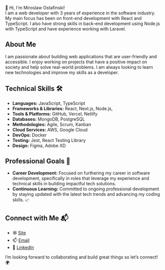 👋 Hi, I'm Miroslaw Ostafinski!  
I am a web developer with 3 years of experience in the software industry. My main focus has been on front-end development with React and TypeScript. I also have strong skills in back-end development using Node.js with TypeScript and have experience working with Laravel.

## About Me
I am passionate about building web applications that are user-friendly and accessible. I enjoy working on projects that have a positive impact on society and help solve real-world problems. I am always looking to learn new technologies and improve my skills as a developer.

## Technical Skills 🛠️
- **Languages:** JavaScript, TypeScript
- **Frameworks & Libraries:** React, Next.js, Node.js,
- **Tools & Platforms:** GitHub, Vercel, Netlify
- **Databases:** MongoDB, PostgreSQL
- **Methodologies:** Agile, Scrum, Kanban
- **Cloud Services:** AWS, Google Cloud
- **DevOps:** Docker
- **Testing:** Jest, React Testing Library
- **Design:** Figma, Adobe XD

## Professional Goals 🚀
- **Career Development:** Focused on furthering my career in software development, specifically in roles that leverage my experience and technical skills in building impactful tech solutions.
- **Continuous Learning:** Committed to ongoing professional development by staying updated with the latest tech trends and advancing my coding skills. 📈

## Connect with Me 📬
- 🕸️ [Site](https://ostafinski.cc)
- 📫 [Email](mailto:ostafinskim@gmail.com)
- 🔗 [LinkedIn](https://linkedin.com/in/ostafinskim)

I’m looking forward to collaborating and build great things so let’s connect! 🌍
